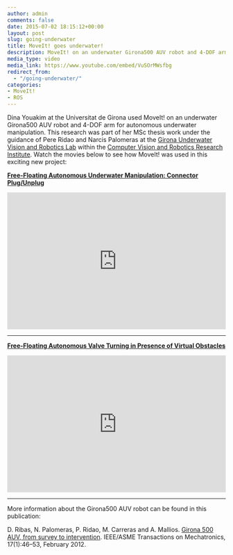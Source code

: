 ```yaml
---
author: admin
comments: false
date: 2015-07-02 18:15:12+00:00
layout: post
slug: going-underwater
title: MoveIt! goes underwater!
description: MoveIt! on an underwater Girona500 AUV robot and 4-DOF arm for autonomous underwater manipulation...
media_type: video
media_link: https://www.youtube.com/embed/VuSOrMWsfbg
redirect_from:
  - "/going-underwater/"
categories:
- MoveIt!
- ROS
---
```


Dina Youakim at the Universitat de Girona used MoveIt! on an underwater Girona500 AUV robot and 4-DOF arm for autonomous underwater manipulation. This research was part of her MSc thesis work under the guidance of Pere Ridao and Narcis Palomeras at the [Girona Underwater Vision and Robotics Lab](http://cirs.udg.edu) within the [Computer Vision and Robotics Research Institute](http://vicorob.udg.edu). Watch the movies below to see how MoveIt! was used in this exciting new project:

**[Free-Floating Autonomous Underwater Manipulation: Connector Plug/Unplug](https://youtu.be/VuSOrMWsfbg)**

<iframe width="100%" height="315" src="https://www.youtube.com/embed/VuSOrMWsfbg" frameborder="0" allowfullscreen></iframe>

***

**[Free-Floating Autonomous Valve Turning in Presence of Virtual Obstacles](https://youtu.be/xkYdiM2svrY)**

<iframe width="100%" height="315" src="https://www.youtube.com/embed/mDZBA1jyRi8?list=PLhSXjcUsDAnGDSlMOojGkDyRpChZCudHT" frameborder="0" allowfullscreen></iframe>

***
More information about the Girona500 AUV robot can be found in this publication:

D. Ribas, N. Palomeras, P. Ridao, M. Carreras and A. Mallios. [Girona 500 AUV, from survey to intervention](http://ieeexplore.ieee.org/xpl/login.jsp?tp=&arnumber=6093749&url=http%3A%2F%2Fieeexplore.ieee.org%2Fxpls%2Fabs_all.jsp%3Farnumber%3D6093749). IEEE/ASME Transactions on Mechatronics, 17(1):46–53, February 2012.
